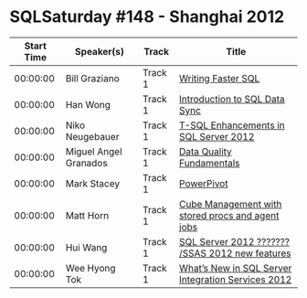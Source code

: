 # SQLSaturday #148 - Shanghai 2012
Start Time|Speaker(s)|Track|Title
---|---|---|---
00:00:00|Bill Graziano|Track 1|[Writing Faster SQL](10464.md)
00:00:00|Han Wong|Track 1|[Introduction to SQL Data Sync](14948.md)
00:00:00|Niko Neugebauer|Track 1|[T-SQL Enhancements in SQL Server 2012](15405.md)
00:00:00|Miguel Angel Granados|Track 1|[Data Quality Fundamentals](19387.md)
00:00:00|Mark Stacey|Track 1|[PowerPivot](20109.md)
00:00:00|Matt Horn|Track 1|[Cube Management with stored procs and agent jobs](20155.md)
00:00:00|Hui Wang|Track 1|[SQL Server 2012 ??????? /SSAS 2012 new features](27621.md)
00:00:00|Wee Hyong Tok|Track 1|[What’s New in SQL Server Integration Services 2012](27786.md)
